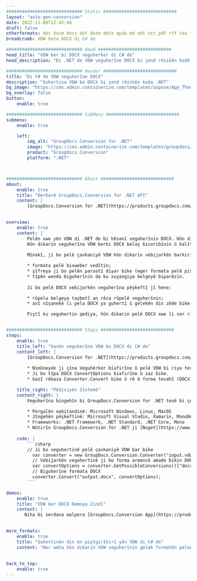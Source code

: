 ```yaml
---
############################# Static ############################
layout: "auto-gen-conversion"
date: 2022-11-08T12:42:48
draft: false
otherformats: doc docm docx dot dotm dotx epub md odt ott pdf rtf tex txt vdx vsdm vsdx vssm vssx vstm vstx vsx vtx xps
breadcrumb: VDW heta DOCX di C# de

############################# Head ############################
head_title: "VDW ber bi DOCX veguherker di C# de"
head_description: "Di .NET de VDW veguherîne DOCX bi çend rêzikên kodê. API-a Veguheztina Belgeya GroupDocs bikar bînin da ku zêdetirî 160 formatên pelan veguherînin."

############################# Header ############################
title: "Di C# de VDW veguherîne DOCX"
description: "Guhertina VDW bo DOCX bi çend rêzikên koda .NET"
bg_image: "https://cms.admin.containerize.com/templates/aspose/App_Themes/V3/images/bg/header1.png"
bg_overlay: false
button:
    enable: true

############################# SubMenu ############################
submenu:
    enable: true

    left:
        img_alt: "GroupDocs.Conversion for .NET"
        image: "https://cms.admin.containerize.com/templates/groupdocs/images/product-logos/90x90-noborder/groupdocs-conversion-net.png"
        product: "GroupDocs.Conversion"
        platform: ".NET"



############################# About ############################
about:
    enable: true
    title: "Derbarê GroupDocs.Conversion for .NET API"
    content: |
        [GroupDocs.Conversion for .NET](https://products.groupdocs.com/conversion/net/) dikare ji bo veguherandina Microsoft Word, Excel, PowerPoint, PDF, Visio û formên din were bikar anîn. GroupDocs.Conversion API-yek serbixwe ye ku ji bo pergalên paşîn û hundurîn ên ku performansa bilind hewce ye re maqûl e. Ew bi nermalava wekî Microsoft an Open Office ve girêdayî nîne.
    

overview:
    enable: true
    content: |
        Pelên xwe yên VDW di .NET de bi hêsanî veguherînin DOCX. Hûn dikarin tenê çend rêzikên kodê yên C# li her platformek bijartina xwe wekî Windows, Linux, macOS bikar bînin.
        Hûn dikarin veguherîna VDW berbi DOCX belaş biceribînin û kalîteya encamên veguhertinê binirxînin. Li gel senaryoyên guherandina pelan ên hêsan, hûn dikarin vebijarkên pêşkeftîtir ji bo barkirina pelê çavkaniya VDW û ji bo hilanîna encam DOCX biceribînin. 
        
        Mînakî, ji bo pelê çavkaniyê VDW hûn dikarin vebijarkên barkirinê yên jêrîn bikar bînin:

        * formata pelê bixweber vedîtin;
        * şîfreya ji bo pelên parastî diyar bike (eger formata pelê piştgirî dike);
        * tîpên wenda biguherînin da ku xuyangiya belgeyê biparêzin.
        
        Ji bo pelê DOCX vebijarkên veguherîna pêşkeftî jî hene:

        * rûpela belgeya taybetî an rêza rûpelê veguherînin;
        * avî nîşanekê li pela DOCX ya guhertî û gelekên din zêde bike.

        Piştî ku veguhertin qediya, hûn dikarin pelê DOCX xwe li ser riya pelê ya herêmî hilînin an depoyek sêyemîn mîna FTP, Amazon S3, Google Drive, Dropbox hwd. Ji kerema xwe bala xwe bidin - hûn VDW veguherînin {{ TO}} ne hewce ye ku nermalava zêde hatî saz kirin - mîna MS Office, Open Office, Adobe Acrobat Reader hwd.


############################# Steps ############################
steps:
    enable: true
    title_left: "Gavên veguherîna VDW bo DOCX di C# de"
    content_left: |
        [GroupDocs.Conversion for .NET](https://products.groupdocs.com/conversion/net/) ji pêşdebiran re hêsantir dike ku pelek VDW bi çend rêzikên kodê veguherînin DOCX.
        
        * Nimûneyek ji çîna Veguhêrker biafirîne û pelê VDW bi riya tevahî peyda bike
        * Ji bo tîpa DOCX ConvertOptions biafirîne û saz bike.
        * Gazî rêbaza Converter.Convert bike û rê û forma tevahî (DOCX) wekî parametre derbas bike.

    title_right: "Pêdiviyên Sîstemê"
    content_right: |
        Veguherîna bingehîn bi GroupDocs.Conversion for .NET tenê bi çend gavên hêsan dikare were kirin. API-yên me li ser hemî platformên sereke û pergalên xebitandinê têne piştgirî kirin. Berî ku hûn koda jêrîn bicîh bikin, pê ewle bine ku we şertên jêrîn li ser pergala we hatine saz kirin.

        * Pergalên xebitandinê: Microsoft Windows, Linux, MacOS
        * Jîngehên pêşkeftinê: Microsoft Visual Studio, Xamarin, MonoDevelop
        * Frameworks: .NET Framework, .NET Standard, .NET Core, Mono
        * Nûtirîn GroupDocs.Conversion for .NET ji [Nuget](https://www.nuget.org/packages/groupdocs.conversion) bistînin
         
    code: |
        ```csharp    
        // Ji bo veguhertinê pelê çavkaniyê VDW bar bike
          var converter = new GroupDocs.Conversion.Converter("input.vdw");
          // Vebijarkên veguhertinê ji bo forma armancê amade bikin DOCX
          var convertOptions = converter.GetPossibleConversions()["docx"].ConvertOptions;
          // Biguherîne formata DOCX
          converter.Convert("output.docx", convertOptions);
        ```

demos:
    enable: true
    title: "VDW ber DOCX Demoya Zindî"
    content: |
       Niha bi serdana malpera [GroupDocs.Conversion App](https://products.groupdocs.app/conversion/family) VDW veguherînin DOCX. Demoya serhêl xwedî avantajên jêrîn e
          

more_formats:
    enable: true
    title: "Guhertinên din ên piştgirîkirî yên VDW di C# de"
    content: "Her weha hûn dikarin VDW veguherînin gelek formatên pelan ên din. Ji kerema xwe lîsteya jêrîn bibînin."
       
       
back_to_top:
    enable: true
---
```

